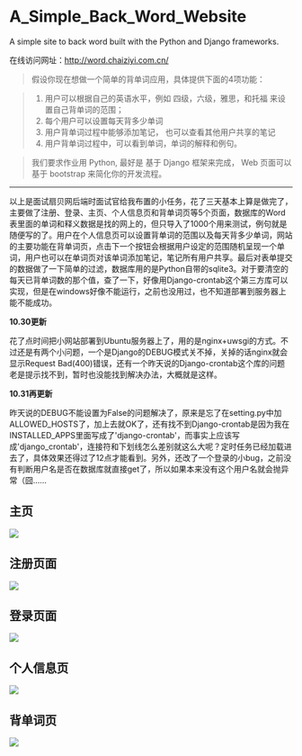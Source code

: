 # A_Simple_Back_Word_Website
A simple site to back word built with the Python and Django frameworks.

在线访问网址：http://word.chaiziyi.com.cn/

> 假设你现在想做一个简单的背单词应用，具体提供下面的4项功能：

> 1. 用户可以根据自己的英语水平，例如 四级，六级，雅思，和托福 来设置自己背单词的范围；
> 2. 每个用户可以设置每天背多少单词
> 3. 用户背单词过程中能够添加笔记， 也可以查看其他用户共享的笔记
> 4. 用户背单词过程中，可以看到单词，单词的解释和例句。

> 我们要求作业用 Python, 最好是 基于 Django 框架来完成， Web 页面可以基于 bootstrap 来简化你的开发流程。

----------

以上是面试扇贝网后端时面试官给我布置的小任务，花了三天基本上算是做完了，主要做了注册、登录、主页、个人信息页和背单词页等5个页面，数据库的Word表里面的单词和释义数据是找的网上的，但只导入了1000个用来测试，例句就是随便写的了。用户在个人信息页可以设置背单词的范围以及每天背多少单词，网站的主要功能在背单词页，点击下一个按钮会根据用户设定的范围随机呈现一个单词，用户也可以在单词页对该单词添加笔记，笔记所有用户共享。最后对表单提交的数据做了一下简单的过滤，数据库用的是Python自带的sqlite3。对于要清空的每天已背单词数的那个值，查了一下，好像用Django-crontab这个第三方库可以实现，但是在windows好像不能运行，之前也没用过，也不知道部署到服务器上能不能成功。

**10.30更新**

花了点时间把小网站部署到Ubuntu服务器上了，用的是nginx+uwsgi的方式。不过还是有两个小问题，一个是Django的DEBUG模式关不掉，关掉的话nginx就会显示Request Bad(400)错误，还有一个昨天说的Django-crontab这个库的问题老是提示找不到，暂时也没能找到解决办法，大概就是这样。

**10.31再更新**

昨天说的DEBUG不能设置为False的问题解决了，原来是忘了在setting.py中加ALLOWED_HOSTS了，加上去就OK了，还有找不到Django-crontab是因为我在INSTALLED_APPS里面写成了'django-crontab'，而事实上应该写成'django_crontab'，连接符和下划线怎么差别就这么大呢？定时任务已经加载进去了，具体效果还得过了12点才能看到。另外，还改了一个登录的小bug，之前没有判断用户名是否在数据库就直接get了，所以如果本来没有这个用户名就会抛异常（囧……

## 主页
![](http://i.imgur.com/heIfOrP.png)

## 注册页面
![](http://i.imgur.com/3eRbZcY.png)

## 登录页面
![](http://i.imgur.com/3MC1zLZ.png)

## 个人信息页
![](http://i.imgur.com/ZYi5w5c.png)

## 背单词页
![](http://i.imgur.com/UGakkgT.png)

